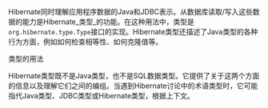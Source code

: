 Hibernate同时理解应用程序数据的Java和JDBC表示。从数据库读取/写入这些数据的能力是Hibernate_类型_的功能。在这种用法中，类型是`org.hibernate.type.Type`接口的实现。Hibernate类型还描述了Java类型的各种行为方面，例如如何检查相等性、如何克隆值等。

类型的用法

Hibernate类型既不是Java类型，也不是SQL数据类型。它提供了关于这两个方面的信息以及理解它们之间的编组。当遇到Hibernate讨论中的术语类型时，它可能指代Java类型、JDBC类型或Hibernate类型，根据上下文。

